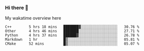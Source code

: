 ### Hi there 👋

<!--
**Jassy930/Jassy930** is a ✨ _special_ ✨ repository because its `README.md` (this file) appears on your GitHub profile.

Here are some ideas to get you started:

- 🔭 I’m currently working on ...
- 🌱 I’m currently learning ...
- 👯 I’m looking to collaborate on ...
- 🤔 I’m looking for help with ...
- 💬 Ask me about ...
- 📫 How to reach me: ...
- 😄 Pronouns: ...
- ⚡ Fun fact: ...
-->

My wakatime overview here
<!--START_SECTION:waka-->
```text
C++        5 hrs 18 mins   ███████▓░░░░░░░░░░░░░░░░░   30.76 % 
Other      4 hrs 46 mins   ███████░░░░░░░░░░░░░░░░░░   27.71 % 
Python     4 hrs 37 mins   ██████▓░░░░░░░░░░░░░░░░░░   26.78 % 
Markdown   1 hr            █▒░░░░░░░░░░░░░░░░░░░░░░░   05.81 % 
CMake      52 mins         █▒░░░░░░░░░░░░░░░░░░░░░░░   05.07 % 
```
<!--END_SECTION:waka-->
